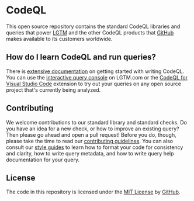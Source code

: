 # CodeQL

This open source repository contains the standard CodeQL libraries and queries that power [LGTM](https://lgtm.com) and the other CodeQL products that [GitHub](https://github.com) makes available to its customers worldwide.

## How do I learn CodeQL and run queries?

There is [extensive documentation](https://help.semmle.com/QL/learn-ql/) on getting started with writing CodeQL.
You can use the [interactive query console](https://lgtm.com/help/lgtm/using-query-console) on LGTM.com or the [CodeQL for Visual Studio Code](https://help.semmle.com/codeql/codeql-for-vscode.html) extension to try out your queries on any open source project that's currently being analyzed.

## Contributing

We welcome contributions to our standard library and standard checks. Do you have an idea for a new check, or how to improve an existing query? Then please go ahead and open a pull request! Before you do, though, please take the time to read our [contributing guidelines](CONTRIBUTING.md). You can also consult our [style guides](https://github.com/Semmle/ql/tree/master/docs) to learn how to format your code for consistency and clarity, how to write query metadata, and how to write query help documentation for your query.

## License

The code in this repository is licensed under the [MIT License](LICENSE) by [GitHub](https://github.com).
